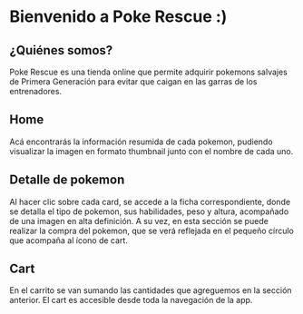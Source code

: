 # Bienvenido a Poke Rescue :)

## ¿Quiénes somos?
Poke Rescue es una tienda online que permite adquirir pokemons salvajes de Primera Generación para evitar que caigan en las garras de los entrenadores.

## Home
Acá encontrarás la información resumida de cada pokemon, pudiendo visualizar la imagen en formato thumbnail junto con el nombre de cada uno.

## Detalle de pokemon 
Al hacer clic sobre cada card, se accede a la ficha correspondiente, donde se detalla el tipo de pokemon, sus habilidades, peso y altura, acompañado de una imagen en alta definición. A su vez, en esta sección se puede realizar la compra del pokemon, que se verá reflejada en el pequeño círculo que acompaña al ícono de cart.

## Cart
En el carrito se van sumando las cantidades que agreguemos en la sección anterior. El cart es accesible desde toda la navegación de la app.
